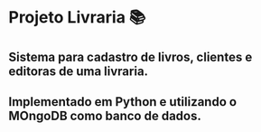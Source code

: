 # Projeto Livraria 📚
## Sistema para cadastro de livros, clientes e editoras de uma livraria. 
## Implementado em Python e utilizando o MOngoDB como banco de dados.
